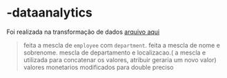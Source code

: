 # -dataanalytics

Foi realizada na transformação de dados
<a href="https://github.com/liviagalletti/-dataanalytics/blob/main/transform-data.pbix"> arquivo aqui </a>
> feita a mescla de `employee` com `department`.
> feita a mescla de nome e sobrenome.
> mescla de departamento e localizacao.( a mescla e utilizada para concatenar os valores, atribuir geraria um novo valor)
> valores monetarios modificados para double preciso
